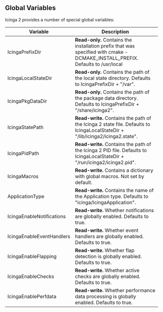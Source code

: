 ## <a id="global-variables"> Global Variables

Icinga 2 provides a number of special global variables:

Variable                  |Description
--------------------------|-------------------
IcingaPrefixDir           |**Read-only.** Contains the installation prefix that was specified with cmake -DCMAKE_INSTALL_PREFIX. Defaults to /usr/local
IcingaLocalStateDir       |**Read-only.** Contains the path of the local state directory. Defaults to IcingaPrefixDir + "/var".
IcingaPkgDataDir          |**Read-only.** Contains the path of the package data directory. Defaults to IcingaPrefixDir + "/share/icinga2".
IcingaStatePath           |**Read-write.** Contains the path of the Icinga 2 state file. Defaults to IcingaLocalStateDir + "/lib/icinga2/icinga2.state".
IcingaPidPath             |**Read-write.** Contains the path of the Icinga 2 PID file. Defaults to IcingaLocalStateDir + "/run/icinga2/icinga2.pid".
IcingaMacros              |**Read-write.** Contains a dictionary with global macros. Not set by default.
ApplicationType           |**Read-write.** Contains the name of the Application type. Defaults to "icinga/IcingaApplication".
IcingaEnableNotifications |**Read-write.** Whether notifications are globally enabled. Defaults to true.
IcingaEnableEventHandlers |**Read-write.** Whether event handlers are globally enabled. Defaults to true.
IcingaEnableFlapping      |**Read-write.** Whether flap detection is globally enabled. Defaults to true.
IcingaEnableChecks        |**Read-write.** Whether active checks are globally enabled. Defaults to true.
IcingaEnablePerfdata      |**Read-write.** Whether performance data processing is globally enabled. Defaults to true.
